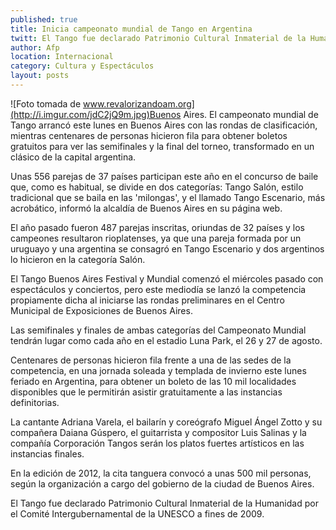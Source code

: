 ```yaml
---
published: true
title: Inicia campeonato mundial de Tango en Argentina
twitt: El Tango fue declarado Patrimonio Cultural Inmaterial de la Humanidad por el Comité Intergubernamental de la UNESCO a fines de 2009.
author: Afp
location: Internacional
category: Cultura y Espectáculos
layout: posts
---
```


![Foto tomada de www.revalorizandoam.org](http://i.imgur.com/jdC2jQ9m.jpg)Buenos Aires. El campeonato mundial de Tango arrancó este lunes en Buenos Aires con las rondas de clasificación, mientras centenares de personas hicieron fila para obtener boletos gratuitos para ver las semifinales y la final del torneo, transformado en un clásico de la capital argentina.

Unas 556 parejas de 37 países participan este año en el concurso de baile que, como es habitual, se divide en dos categorías: Tango Salón, estilo tradicional que se baila en las 'milongas', y el llamado Tango Escenario, más acrobático, informó la alcaldía de Buenos Aires en su página web.


El año pasado fueron 487 parejas inscritas, oriundas de 32 países y los campeones resultaron rioplatenses, ya que una pareja formada por un uruguayo y una argentina se consagró en Tango Escenario y dos argentinos lo hicieron en la categoría Salón.


El Tango Buenos Aires Festival y Mundial comenzó el miércoles pasado con espectáculos y conciertos, pero este mediodía se lanzó la competencia propiamente dicha al iniciarse las rondas preliminares en el Centro Municipal de Exposiciones de Buenos Aires.

Las semifinales y finales de ambas categorías del Campeonato Mundial tendrán lugar como cada año en el estadio Luna Park, el 26 y 27 de agosto.

Centenares de personas hicieron fila frente a una de las sedes de la competencia, en una jornada soleada y templada de invierno este lunes feriado en Argentina, para obtener un boleto de las 10 mil localidades disponibles que le permitirán asistir gratuitamente a las instancias definitorias.

La cantante Adriana Varela, el bailarín y coreógrafo Miguel Ángel Zotto y su compañera Daiana Gúspero, el guitarrista y compositor Luis Salinas y la compañía Corporación Tangos serán los platos fuertes artísticos en las instancias finales.

En la edición de 2012, la cita tanguera convocó a unas 500 mil personas, según la organización a cargo del gobierno de la ciudad de Buenos Aires.

El Tango fue declarado Patrimonio Cultural Inmaterial de la Humanidad por el Comité Intergubernamental de la UNESCO a fines de 2009.
